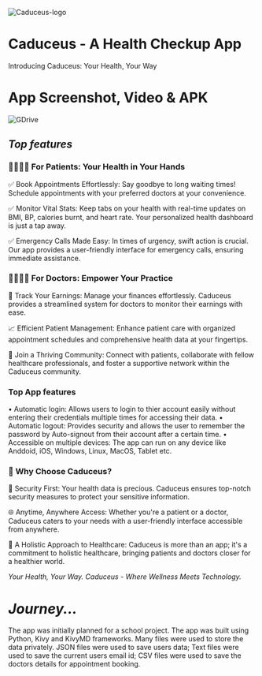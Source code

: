 ![Caduceus-logo](https://github.com/vigneshc1202/Caduceus/assets/117792967/a05e4a33-c6f0-4491-8b88-48da5113f18c)

# Caduceus - A Health Checkup App
Introducing Caduceus: Your Health, Your Way

# App Screenshot, Video & APK

![GDrive](https://drive.google.com/drive/folders/1WdtQfjzwQL1mTOYZ5YQ3gyYqybFs4N-m)

## *Top features*

### 👩‍⚕️👨‍⚕️ **For Patients: Your Health in Your Hands**

✅ Book Appointments Effortlessly: Say goodbye to long waiting times! Schedule appointments with your preferred doctors at your convenience.

✅ Monitor Vital Stats: Keep tabs on your health with real-time updates on BMI, BP, calories burnt, and heart rate. Your personalized health dashboard is just a tap away.

✅ Emergency Calls Made Easy: In times of urgency, swift action is crucial. Our app provides a user-friendly interface for emergency calls, ensuring immediate assistance.

### 👨‍⚕️👩‍⚕️ **For Doctors: Empower Your Practice**

💼 Track Your Earnings: Manage your finances effortlessly. Caduceus provides a streamlined system for doctors to monitor their earnings with ease.

📈 Efficient Patient Management: Enhance patient care with organized appointment schedules and comprehensive health data at your fingertips.

👥 Join a Thriving Community: Connect with patients, collaborate with fellow healthcare professionals, and foster a supportive network within the Caduceus community.

### Top App features

• Automatic login: Allows users to login to thier account easily without entering their credentials multiple times for accessing their data.
• Automatic logout: Provides security and allows the user to remember the password by Auto-signout from their account after a certain time.
• Accessible on multiple devices: The app can run on any device like Anddoid, iOS, Windows, Linux, MacOS, Tablet etc.

### 🎉 **Why Choose Caduceus?**

🔐 Security First: Your health data is precious. Caduceus ensures top-notch security measures to protect your sensitive information.

🌐 Anytime, Anywhere Access: Whether you're a patient or a doctor, Caduceus caters to your needs with a user-friendly interface accessible from anywhere.

🤝 A Holistic Approach to Healthcare: Caduceus is more than an app; it's a commitment to holistic healthcare, bringing patients and doctors closer for a healthier world.

_Your Health, Your Way. Caduceus - Where Wellness Meets Technology._

# *Journey...*

The app was initially planned for a school project. The app was built using Python, Kivy and KivyMD frameworks. Many files were used to store the data privately. JSON files were used to save users data; Text files were used to save the current users email id; CSV files were used to save the doctors details for appointment booking.

